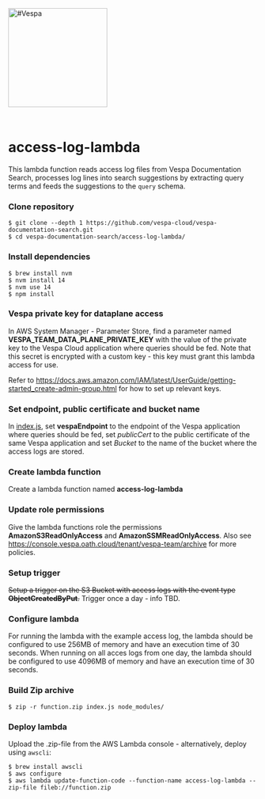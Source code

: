 <!-- Copyright Yahoo. Licensed under the terms of the Apache 2.0 license. See LICENSE in the project root. -->

<picture>
  <source media="(prefers-color-scheme: dark)" srcset="https://vespa.ai/assets/vespa-ai-logo-heather.svg">
  <source media="(prefers-color-scheme: light)" srcset="https://vespa.ai/assets/vespa-ai-logo-rock.svg">
  <img alt="#Vespa" width="200" src="https://vespa.ai/assets/vespa-ai-logo-rock.svg" style="margin-bottom: 25px;">
</picture>

# access-log-lambda

This lambda function reads access log files from Vespa Documentation Search,
processes log lines into search suggestions by extracting query terms
and feeds the suggestions to the `query` schema.


### Clone repository

    $ git clone --depth 1 https://github.com/vespa-cloud/vespa-documentation-search.git
    $ cd vespa-documentation-search/access-log-lambda/


### Install dependencies

    $ brew install nvm
    $ nvm install 14
    $ nvm use 14
    $ npm install


### Vespa private key for dataplane access

In AWS System Manager - Parameter Store, find a parameter named **VESPA_TEAM_DATA_PLANE_PRIVATE_KEY**
with the value of the private key to the Vespa Cloud application where queries should be fed.
Note that this secret is encrypted with a custom key -
this key must grant this lambda access for use.

Refer to <https://docs.aws.amazon.com/IAM/latest/UserGuide/getting-started_create-admin-group.html>
for how to set up relevant keys.


### Set endpoint, public certificate and bucket name
In [index.js](index.js), set **vespaEndpoint** to the endpoint of the Vespa application where queries should be fed, set *publicCert* to the public certificate of the same Vespa application and set *Bucket* to the name of the bucket where the access logs are stored.


### Create lambda function
Create a lambda function named **access-log-lambda**


### Update role permissions
Give the lambda functions role the permissions **AmazonS3ReadOnlyAccess** and **AmazonSSMReadOnlyAccess**.
Also see https://console.vespa.oath.cloud/tenant/vespa-team/archive for more policies.


### Setup trigger
~~Setup a trigger on the S3 Bucket with access logs with the event type **ObjectCreatedByPut**.~~
Trigger once a day - info TBD.


### Configure lambda
For running the lambda with the example access log,
the lambda should be configured to use 256MB of memory and have an execution time of 30 seconds.
When running on all acces logs from one day,
the lambda should be configured to use 4096MB of memory and have an execution time of 30 seconds.


### Build Zip archive

    $ zip -r function.zip index.js node_modules/


### Deploy lambda
Upload the .zip-file from the AWS Lambda console - alternatively, deploy using `awscli`:

    $ brew install awscli
    $ aws configure
    $ aws lambda update-function-code --function-name access-log-lambda --zip-file fileb://function.zip
